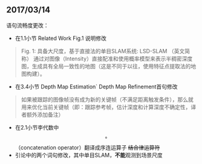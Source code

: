 2017/03/14
----------
语句流畅度更改：
* 在1.1小节 Related Work Fig.1 说明修改
>Fig. 1: 具备大尺度，基于直接法的单目SLAM系统: LSD-SLAM （英文简称） 通过对图像（Intensity）直接配准和使用概率模型来表示半稠密深度图，生成具有全局一致性的地图（这是不同于以往，使用特征点提取法的地图构建）。
* 在3.4小节 Depth Map Estimation` Depth Map Refinement首句修改
>如果被跟踪的图像帧没有成为新的关键帧（不满足距离触发条件），那么就用来优化当前关键帧（即：跟踪参考帧，估计深度和计算深度不确定性，译者额外添加备注）
* 在2.1小节李代数中$$\circ$$（concatenation operator）翻译成序连运算子 ~~结合律运算符~~
* 引论中的两个词句修改，其中单目SLAM，**不能**观测到场景尺度